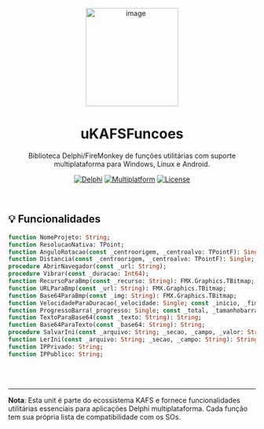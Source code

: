 <div align="center">
<img width="188" height="200" alt="image" src="https://github.com/user-attachments/assets/60d8a531-d1b0-4282-a91c-0d24467ffd8b" /></div><p>

# <div align="center"><strong>uKAFSFuncoes</strong></div> 

<div align="center">
Biblioteca Delphi/FireMonkey de funções utilitárias com suporte multiplataforma para Windows, Linux e Android.
<br></p>

[![Delphi](https://img.shields.io/badge/Delphi-10.3+-B22222?logo=delphi)](https://www.embarcadero.com/products/delphi)
[![Multiplatform](https://img.shields.io/badge/Multiplatform-Windows/Linux/macOS/Android/IOS-8250DF)]([https://www.embarcadero.com/products/delphi/cross-platform](https://docwiki.embarcadero.com/RADStudio/Athens/en/Developing_Multi-Device_Applications))
[![License](https://img.shields.io/badge/License-GPLv3-blue)](LICENSE)
</div><br>

## 💡 Funcionalidades
```pascal
function NomeProjeto: String;
function ResolucaoNativa: TPoint;
function AnguloRotacao(const _centroorigem, _centroalvo: TPointF): Single;
function Distancia(const _centroorigem, _centroalvo: TPointF): Single;
procedure AbrirNavegador(const _url: String);
procedure Vibrar(const _duracao: Int64);
function RecursoParaBmp(const _recurso: String): FMX.Graphics.TBitmap;
function URLParaBmp(const _url: String): FMX.Graphics.TBitmap;
function Base64ParaBmp(const _img: String): FMX.Graphics.TBitmap;
function VelocidadeParaDuracao(_velocidade: Single; const _inicio, _fim: TPointF): Single;
function ProgressoBarra(_progresso: Single; const _total, _tamanhobarra: Single): Single;
function TextoParaBase64(const _texto: String): String;
function Base64ParaTexto(const _base64: String): String;
procedure SalvarIni(const _arquivo: String; _secao, _campo, _valor: String);
function LerIni(const _arquivo: String; _secao, _campo: String): String;
function IPPrivado: String;
function IPPublico: String;
```
<div></div><br><br>


---
**Nota**: Esta unit é parte do ecossistema KAFS e fornece funcionalidades utilitárias essenciais para aplicações Delphi multiplataforma. Cada função tem sua própria lista de compatibilidade com os SOs.
